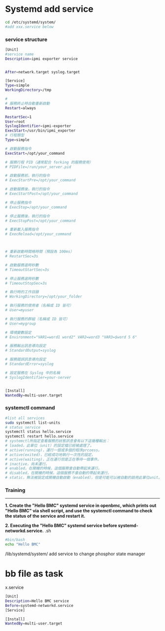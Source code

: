 # Systemd add service
```sh
cd /etc/systemd/system/
#add xxx.service below
```
### service structure
```sh
[Unit]
#service name 
Description=ipmi exporter service


After=network.target syslog.target

[Service]
Type=simple
WorkingDirectory=/tmp

#
# 服務終止時自動重新啟動
Restart=always

RestartSec=1
User=root
SyslogIdentifier=ipmi-exporter
ExecStart=/usr/bin/ipmi_exporter
# 行程類型
Type=simple

# 啟動服務指令
ExecStart=/opt/your_command

# 服務行程 PID（通常配合 forking 的服務使用）
# PIDFile=/run/your_server.pid

# 啟動服務前，執行的指令
# ExecStartPre=/opt/your_command

# 啟動服務後，執行的指令
# ExecStartPost=/opt/your_command

# 停止服務指令
# ExecStop=/opt/your_command

# 停止服務後，執行的指令
# ExecStopPost=/opt/your_command

# 重新載入服務指令
# ExecReload=/opt/your_command



# 重新啟動時間格時間（預設為 100ms）
# RestartSec=3s

# 啟動服務逾時秒數
# TimeoutStartSec=3s

# 停止服務逾時秒數
# TimeoutStopSec=3s

# 執行時的工作目錄
# WorkingDirectory=/opt/your_folder

# 執行服務的使用者（名稱或 ID 皆可）
# User=myuser

# 執行服務的群組（名稱或 ID 皆可）
# User=mygroup

# 環境變數設定
# Environment="VAR1=word1 word2" VAR2=word3 "VAR3=$word 5 6"

# 服務輸出訊息導向設定
# StandardOutput=syslog

# 服務錯誤訊息導向設定
# StandardError=syslog

# 設定服務在 Syslog 中的名稱
# SyslogIdentifier=your-server


[Install]
WantedBy=multi-user.target
```
### systemctl command

```sh
#list all services
sudo systemctl list-units
# status service
systemctl status hello.service
systemctl restart hello.service
# systemctl所指定查看服務的狀態訊息會有以下這幾種輸出：
# loaded，此單位（unit）的設定檔已經被處理了。
# active(running)，運行一個或多個的程序prcoess。
# active(exited)，已經成功地執行一次性的設定。
# active(waiting)，正在運行但是正在等待一個事件。
# inactive，尚未運行。
# enabled，在開機的時候，這個服務會自動帶起來運行。
# disabled，在開機的時候，這個服務不會自動的帶起來運行。
# static，無法被設定成開機自動啟動（enabled），但是可能可以被自動的啟用此單位unit。
```


### Training 
---
**1. 
Create the "Hello BMC" systemd service in openbmc, which prints out "Hello BMC" via shell script, and use the systemctl command to check the status of the service and restart it.**

**2. 
Executing the "Hello BMC" systemd service before systemd-networkd.service.**
.sh
```sh
#bin/bash
echo "Hello BMC"
```

/lib/systemd/system/
add service to change phosphor state manager
# bb file as task 



x.service
```sh
[Unit]
Description=Hello BMC service
Before=systemd-networkd.service
[Service]

[Install]
WantedBy=multi-user.target
```